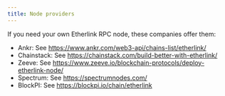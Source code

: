 ```yaml
---
title: Node providers
---
```


If you need your own Etherlink RPC node, these companies offer them:

- Ankr: See https://www.ankr.com/web3-api/chains-list/etherlink/
- Chainstack: See https://chainstack.com/build-better-with-etherlink/
- Zeeve: See https://www.zeeve.io/blockchain-protocols/deploy-etherlink-node/
- Spectrum: See https://spectrumnodes.com/
- BlockPI: See https://blockpi.io/chain/etherlink
